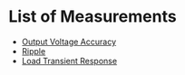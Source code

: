 # List of Measurements
 - [Output Voltage Accuracy](output-voltage-accuracy.md)
 - [Ripple](ripple.md)
 - [Load Transient Response](load-transient-response.md)